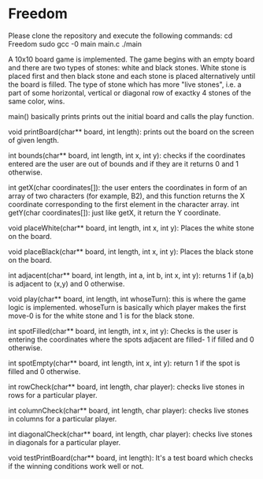 # Freedom

Please clone the repository and execute the following commands:
cd Freedom
sudo gcc -0 main main.c
./main

A 10x10 board game is implemented. The game begins with an empty board and there are two types of stones: white and black stones. 
White stone is placed first and then black stone and each stone is placed alternatively until the board is filled. 
The type of stone which has more "live stones", i.e. a part of some horizontal, vertical or diagonal row of exactky 4 stones of the same color, wins.

main() basically prints prints out the initial board and calls the play function. 

void printBoard(char** board, int length): prints out the board on the screen of given length.

int bounds(char** board, int length, int x, int y): checks if the coordinates entered are the user are out of bounds and if they are it returns 0 and 1 otherwise.

int getX(char coordinates[]): the user enters the coordinates in form of an array of two characters (for example, B2), and this function returns the X coordinate corresponding to the first element in the character array.
int getY(char coordinates[]): just like getX, it return the Y coordinate.

void placeWhite(char** board, int length, int x, int y): Places the white stone on the board.

void placeBlack(char** board, int length, int x, int y): Places the black stone on the board.

int adjacent(char** board, int length, int a, int b, int x, int y): returns 1 if (a,b) is adjacent to (x,y) and 0 otherwise.

void play(char** board, int length, int whoseTurn): this is where the game logic is implemented. whoseTurn is basically which player makes the first move-0 is for the white stone and 1 is for the black stone.

int spotFilled(char** board, int length, int x, int y): Checks is the user is entering the coordinates where the spots adjacent are filled- 1 if filled and 0 otherwise.

int spotEmpty(char** board, int length, int x, int y): return 1 if the spot is filled and 0 otherwise.

int rowCheck(char** board, int length, char player): checks live stones in rows for a particular player.
 
int columnCheck(char** board, int length, char player): checks live stones in columns for a particular player.

int diagonalCheck(char** board, int length, char player): checks live stones in diagonals for a particular player.

void testPrintBoard(char** board, int length): It's a test board which checks if the winning conditions work well or not.
